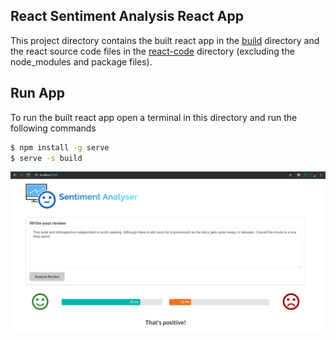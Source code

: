 ## React Sentiment Analysis React App

This project directory contains the built react app in the [build](./build) directory and the react source code files in the [react-code](./react-code) directory (excluding the node_modules and package files).

## Run App

To run the built react app open a terminal in this directory and run the following commands
```bash
$ npm install -g serve
$ serve -s build
```
![app frontend](./app.png)
